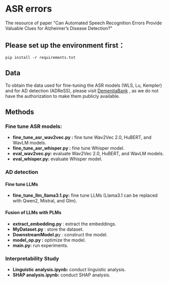 # ASR errors

The resource of paper "Can Automated Speech Recognition Errors Provide Valuable Clues for Alzheimer’s Disease Detection?"

## Please set up the environment first：

```
pip install -r requirements.txt
```

## Data

To obtain the data used for fine-tuning the ASR models (WLS, Lu, Kempler) and for AD detection (ADReSS), please visit [DementiaBank](https://dementia.talkbank.org/) , as we do not have the authorization to make them publicly available.

## Methods

### **Fine tune ASR models:**

* **fine_tune_asr_wav2vec.py :** fine tune Wav2Vec 2.0, HuBERT, and WavLM models.
* **fine_tune_asr_whisper.py :** fine tune Whisper model.
* **eval_wav2vec.py:** evaluate Wav2Vec 2.0, HuBERT, and WavLM models.
* **eval_whisper.py:** evaluate Whisper model.

### AD detection

#### Fine tune LLMs

* **fine_tune_llm_llama3.1.py:** fine tune LLMs (Llama3.1 can be replaced with Qwen2, Mistral, and Glm).

#### **Fusion of LLMs with PLMs** 

* **extract_embedding.py** : extract the embeddings.
* **MyDataset.py** : store the dataset.
* **DownstreamModel.p**y : construct the model.
* **model_op.py :** optimize the model.
* **main.py:** run experiments.

### **Interpretability Study**

* **Linguistic analysis.ipynb:** conduct linguistic analysis.
* **SHAP analysis.ipynb:** conduct SHAP analysis.
